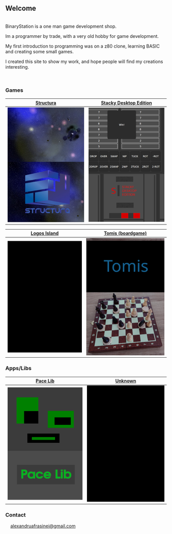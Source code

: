 ## Welcome

<br>
BinaryStation is a one man game development shop.

Im a programmer by trade,
with a very old hobby for game development.

My first introduction to programming was on a z80 clone,
learning BASIC and creating some small games.

I created this site to show my work, and hope people will find my creations interesting.

<br>

### Games

| [Structura](https://binary-station.github.io/Structura) | [Stacky Desktop Edition](https://binary-station.github.io/StackyDesktopEdition) |
| --- | --- |
| [![image](images/structura_library.jpg)](https://binary-station.github.io/Structura)  | [![image](images/stackydesktopedition_library.png)](https://binary-station.github.io/StackyDesktopEdition) |

| [Logos Island](https://binary-station.github.io/LogosIsland) | [Tomis (boardgame)](https://binary-station.github.io/Tomis)
| --- | --- |
| [![image](images/logosisland_library.png)](https://binary-station.github.io/LogosIsland) | [![image](images/tomis_library.png)](https://binary-station.github.io/Tomis)

### Apps/Libs

| [Pace Lib](https://binary-station.github.io/PaceLib) | [Unknown](https://binary-station.github.io/LogosIsland)
| --- | --- |
| [![image](images/pacelib_library.png)](https://binary-station.github.io/PaceLib) | [![image](images/logosisland_library.png)](https://binary-station.github.io/LogosIsland)

### Contact

&nbsp;&nbsp;&nbsp;&nbsp;<alexandruafrasinei@gmail.com>
